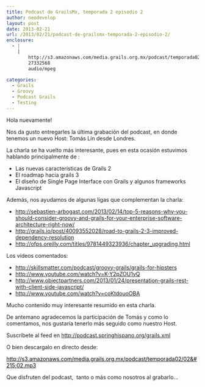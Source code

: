 ```yaml
---
title: Podcast de GrailsMx, temporada 2 episodio 2
author: neodevelop
layout: post
date: 2013-02-21
url: /2013/02/21/podcast-de-grailsmx-temporada-2-episodio-2/
enclosure:
  - |
    |
        http://s3.amazonaws.com/media.grails.org.mx/podcast/temporada02/02x02.mp3
        27332568
        audio/mpeg
        
categories:
  - Grails
  - Groovy
  - Podcast Grails
  - Testing
---
```

Hola nuevamente!

Nos da gusto entregarles la última grabación del podcast, en donde tenemos un nuevo Host: Tomás Lín desde Londres.

La charla se ha vuelto más interesante, pues en esta ocasión estuvimos hablando principalmente de :

  * Las nuevas características de Grails 2
  * El roadmap hacia grails 3
  * El diseño de Single Page Interface con Grails y algunos frameworks Javascript

Además, nos ayudamos de algunas ligas que complementan la charla:

  * <http://sebastien-arbogast.com/2013/02/14/top-5-reasons-why-you-should-consider-groovy-and-grails-for-your-enterprise-software-architecture-right-now/>
  * <http://grails.io/post/40093552028/road-to-grails-2-3-improved-dependency-resolution>
  * <http://ofps.oreilly.com/titles/9781449323936/chapter_upgrading.html>

Los vídeos comentados:

  * <http://skillsmatter.com/podcast/groovy-grails/grails-for-hipsters>
  * <http://www.youtube.com/watch?v=K-Y2pZOU1yQ>
  * <http://www.objectpartners.com/2013/01/24/presentation-grails-rest-with-client-side-javascript/>
  * <http://www.youtube.com/watch?v=coKtdouoOBA>

Mucho contenido muy interesante resumido en esta charla.

De antemano agradecemos la participación de Tomás y como lo comentamos, nos gustaría tenerlo más seguido como nuestro Host.

Suscríbete al feed en <http://podcast.springhispano.org/grails.xml>

O bien descargalo en directo desde:

[<span style="color: #000000;">http://s3.amazonaws.com/media.grails.org.mx/podcast/temporada02/02&#215;02.mp3</span>][1]

Que disfruten del podcast,  tanto o más como nosotros al grabarlo&#8230;

 [1]: http://s3.amazonaws.com/media.grails.org.mx/podcast/temporada02/02x02.mp3